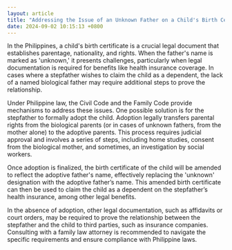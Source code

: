 ```yaml
---
layout: article
title: "Addressing the Issue of an Unknown Father on a Child's Birth Certificate"
date: 2024-09-02 10:15:13 +0800
---
```


<p>In the Philippines, a child's birth certificate is a crucial legal document that establishes parentage, nationality, and rights. When the father's name is marked as 'unknown,' it presents challenges, particularly when legal documentation is required for benefits like health insurance coverage. In cases where a stepfather wishes to claim the child as a dependent, the lack of a named biological father may require additional steps to prove the relationship.</p><p>Under Philippine law, the Civil Code and the Family Code provide mechanisms to address these issues. One possible solution is for the stepfather to formally adopt the child. Adoption legally transfers parental rights from the biological parents (or in cases of unknown fathers, from the mother alone) to the adoptive parents. This process requires judicial approval and involves a series of steps, including home studies, consent from the biological mother, and sometimes, an investigation by social workers.</p><p>Once adoption is finalized, the birth certificate of the child will be amended to reflect the adoptive father's name, effectively replacing the 'unknown' designation with the adoptive father’s name. This amended birth certificate can then be used to claim the child as a dependent on the stepfather’s health insurance, among other legal benefits.</p><p>In the absence of adoption, other legal documentation, such as affidavits or court orders, may be required to prove the relationship between the stepfather and the child to third parties, such as insurance companies. Consulting with a family law attorney is recommended to navigate the specific requirements and ensure compliance with Philippine laws.</p>